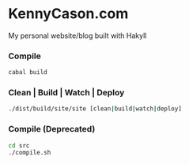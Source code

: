 KennyCason.com
=============

My personal website/blog built with Hakyll


### Compile
```bash
cabal build
```

### Clean | Build | Watch | Deploy
```bash
./dist/build/site/site [clean|build|watch|deploy]
```


### Compile (Deprecated)
```bash
cd src
./compile.sh
```
